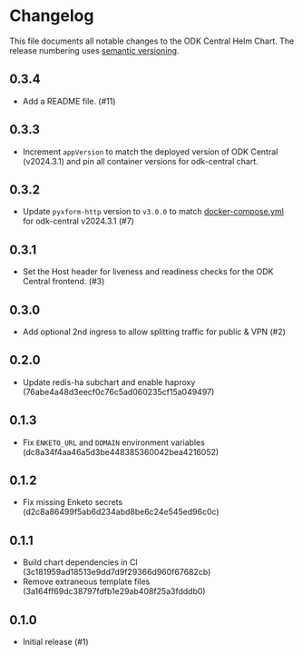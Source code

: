 # Changelog

This file documents all notable changes to the ODK Central Helm Chart.
The release numbering uses [semantic versioning](http://semver.org).


## 0.3.4

- Add a README file. (#11)

## 0.3.3

- Increment `appVersion` to match the deployed version of ODK Central (v2024.3.1) and pin all container versions for odk-central chart.

## 0.3.2

- Update `pyxform-http` version to `v3.0.0` to match [docker-compose.yml](https://github.com/getodk/central/blob/v2024.3.1/docker-compose.yml#L111) for odk-central v2024.3.1 (#7)

## 0.3.1

- Set the Host header for liveness and readiness checks for the ODK Central frontend. (#3)

## 0.3.0

- Add optional 2nd ingress to allow splitting traffic for public & VPN (#2)

## 0.2.0

- Update redis-ha subchart and enable haproxy (76abe4a48d3eecf0c76c5ad060235cf15a049497)

## 0.1.3

- Fix `ENKETO_URL` and `DOMAIN` environment variables (dc8a34f4aa46a5d3be448385360042bea4216052)

## 0.1.2

- Fix missing Enketo secrets (d2c8a86499f5ab6d234abd8be6c24e545ed96c0c)

## 0.1.1

- Build chart dependencies in CI (3c181959ad18513e9dd7d9f29366d960f67682cb)
- Remove extraneous template files (3a164ff69dc38797fdfb1e29ab408f25a3fdddb0)

## 0.1.0

- Initial release (#1)
